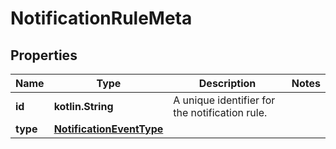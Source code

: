 
# NotificationRuleMeta

## Properties
| Name | Type | Description | Notes |
| ------------ | ------------- | ------------- | ------------- |
| **id** | **kotlin.String** | A unique identifier for the notification rule. |  |
| **type** | [**NotificationEventType**](NotificationEventType.md) |  |  |



